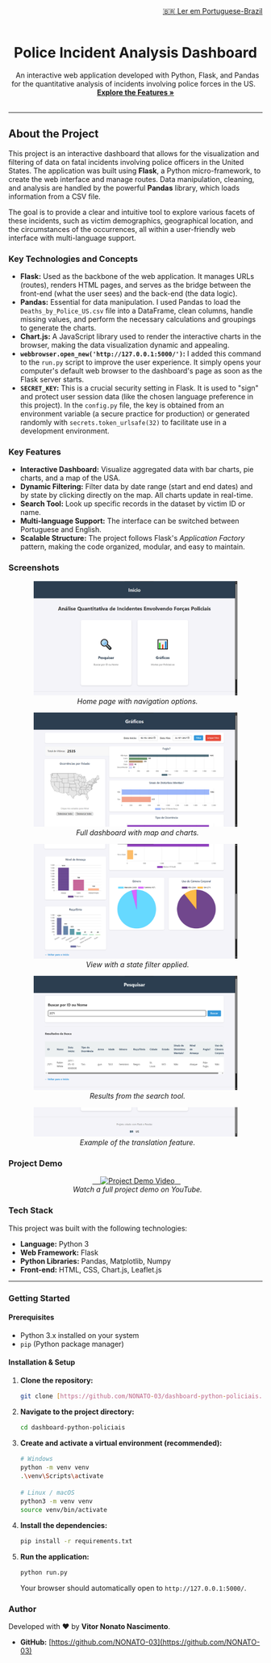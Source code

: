 <div align="right">
    <a href="./README-pt.md">🇧🇷 Ler em Portuguese-Brazil</a>
</div>

<div align="center">
    <h1>Police Incident Analysis Dashboard</h1>
</div>

<p align="center">
  An interactive web application developed with Python, Flask, and Pandas for the quantitative analysis of incidents involving police forces in the US.
  <br />
  <a href="#key-features"><strong>Explore the Features »</strong></a>
  <br />
  <br />
</p>

---

## About the Project

This project is an interactive dashboard that allows for the visualization and filtering of data on fatal incidents involving police officers in the United States. The application was built using **Flask**, a Python micro-framework, to create the web interface and manage routes. Data manipulation, cleaning, and analysis are handled by the powerful **Pandas** library, which loads information from a CSV file.

The goal is to provide a clear and intuitive tool to explore various facets of these incidents, such as victim demographics, geographical location, and the circumstances of the occurrences, all within a user-friendly web interface with multi-language support.

### Key Technologies and Concepts

-   **Flask:** Used as the backbone of the web application. It manages URLs (routes), renders HTML pages, and serves as the bridge between the front-end (what the user sees) and the back-end (the data logic).
-   **Pandas:** Essential for data manipulation. I used Pandas to load the `Deaths_by_Police_US.csv` file into a DataFrame, clean columns, handle missing values, and perform the necessary calculations and groupings to generate the charts.
-   **Chart.js:** A JavaScript library used to render the interactive charts in the browser, making the data visualization dynamic and appealing.
-   **`webbrowser.open_new('http://127.0.0.1:5000/')`:** I added this command to the `run.py` script to improve the user experience. It simply opens your computer's default web browser to the dashboard's page as soon as the Flask server starts.
-   **`SECRET_KEY`:** This is a crucial security setting in Flask. It is used to "sign" and protect user session data (like the chosen language preference in this project). In the `config.py` file, the key is obtained from an environment variable (a secure practice for production) or generated randomly with `secrets.token_urlsafe(32)` to facilitate use in a development environment.

<a name="key-features"></a>

### Key Features

-   **Interactive Dashboard:** Visualize aggregated data with bar charts, pie charts, and a map of the USA.
-   **Dynamic Filtering:** Filter data by date range (start and end dates) and by state by clicking directly on the map. All charts update in real-time.
-   **Search Tool:** Look up specific records in the dataset by victim ID or name.
-   **Multi-language Support:** The interface can be switched between Portuguese and English.
-   **Scalable Structure:** The project follows Flask's *Application Factory* pattern, making the code organized, modular, and easy to maintain.

### Screenshots

<p align="center">
  <img src="./screenshots/home.png" alt="Home Page" width="80%">
  <br>
  <em>Home page with navigation options.</em>
</p>

<p align="center">
  <img src="./screenshots/graficos1.png" alt="Main Dashboard" width="80%">
  <br>
  <em>Full dashboard with map and charts.</em>
</p>

<p align="center">
  <img src="./screenshots/graficos2.png" alt="Dashboard with Filter Applied" width="80%">
  <br>
  <em>View with a state filter applied.</em>
</p>

<p align="center">
  <img src="./screenshots/pesquisar.png" alt="Search Tool" width="80%">
  <br>
  <em>Results from the search tool.</em>
</p>

<p align="center">
  <img src="./screenshots/translation.png" alt="Translation" width="80%">
  <br>
  <em>Example of the translation feature.</em>
</p>

### Project Demo

<p align="center">
  <a href="https://youtu.be/1QrPYc78b5M" target="_blank">
    <img src="https://img.youtube.com/vi/1QrPYc78b5M/0.jpg" alt="Project Demo Video" width="80%">
  </a>
  <br>
  <em>Watch a full project demo on YouTube.</em>
</p>

### Tech Stack

This project was built with the following technologies:

-   **Language:** Python 3
-   **Web Framework:** Flask
-   **Python Libraries:** Pandas, Matplotlib, Numpy
-   **Front-end:** HTML, CSS, Chart.js, Leaflet.js

---

### Getting Started

#### Prerequisites

-   Python 3.x installed on your system
-   `pip` (Python package manager)

#### Installation & Setup

1.  **Clone the repository:**
    ```sh
    git clone [https://github.com/NONATO-03/dashboard-python-policiais.git](https://github.com/NONATO-03/dashboard-python-policiais.git)
    ```
2.  **Navigate to the project directory:**
    ```sh
    cd dashboard-python-policiais
    ```
3.  **Create and activate a virtual environment (recommended):**
    ```sh
    # Windows
    python -m venv venv
    .\venv\Scripts\activate

    # Linux / macOS
    python3 -m venv venv
    source venv/bin/activate
    ```
4.  **Install the dependencies:**
    ```sh
    pip install -r requirements.txt
    ```
5.  **Run the application:**
    ```sh
    python run.py
    ```
    Your browser should automatically open to `http://127.0.0.1:5000/`.

### Author

Developed with ❤️ by **Vitor Nonato Nascimento**.

-   **GitHub:** [https://github.com/NONATO-03](https://github.com/NONATO-03)

